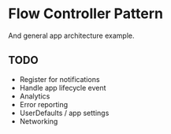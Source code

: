 # Flow Controller Pattern
And general app architecture example.

## TODO
- Register for notifications
- Handle app lifecycle event
- Analytics
- Error reporting
- UserDefaults / app settings
- Networking

